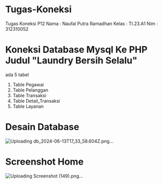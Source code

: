 # Tugas-Koneksi
Tugas Koneksi P12
Nama : Naufal Putra Ramadhan
Kelas : TI.23.A1
Nim : 312310052
# Koneksi Database Mysql Ke PHP Judul "Laundry Bersih Selalu"
ada 5 tabel
1. Table Pegawai
2. Table Pelanggan
3. Table Transaksi
4. Table Detail_Transaksi
5. Table Layanan
# Desain Database
![Uploading db_2024-06-13T17_33_58.604Z.png…]()
# Screenshot Home
![Uploading Screenshot (149).png…]()
